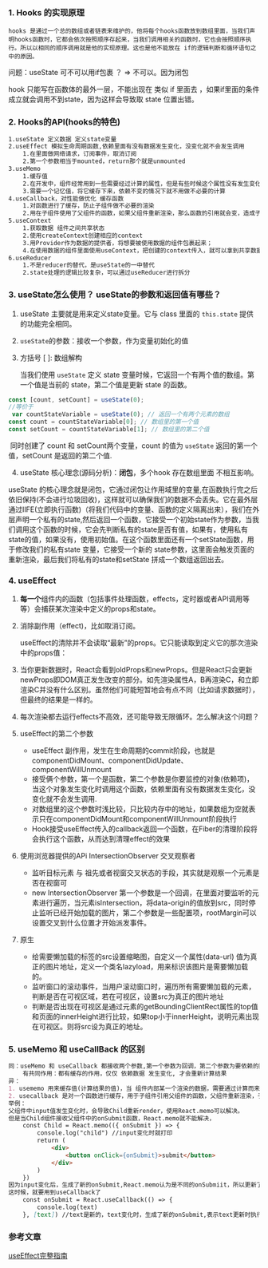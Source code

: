 ### 1. Hooks 的实现原理

```
hooks 是通过一个总的数组或者链表来维护的，他将每个hooks函数放到数组里面，当我们声明hooks函数时，它都会依次按照顺序存起来，当我们调用相关的函数时，它也会按照顺序执行。所以以相同的顺序调用就是他的实现原理。这也是他不能放在 if的逻辑判断和循环语句之中的原因。
```

问题：useState 可不可以用if包裹 ？ => 不可以。因为闭包

hook 只能写在函数体的最外一层，不能出现在 类似 if 里面去 ，如果if里面的条件成立就会调用不到state，因为这样会导致取 state 位置出错。

### 2.  Hooks的API(hooks的特色)

```markdown
1.useState 定义数据 定义state变量
2.useEffect 模拟生命周期函数,依赖里面有没有数据发生变化，没变化就不会发生调用
	1.在里面做网络请求，订阅事件，取消订阅
	2.第一个参数相当于mounted，return那个就是unmounted
3.useMemo
	1.缓存值
	2.在开发中，组件经常用到一些需要经过计算的属性，但是有些时候这个属性没有发生变化的，但是还是会重新进行计算
	3.需要一个记忆值，将它缓存下来，依赖不变的情况下就不用做不必要的计算
4.useCallback，对性能做优化 缓存函数
	1.对函数进行了缓存，防止子组件做不必要的渲染
	2.用在子组件使用了父组件的函数，如果父组件重新渲染，那么函数的引用就会变，造成子组件认为两次传进来的函数不一样，从而进行渲染。可以使用useCallback的第二个参数依赖判断其是否需要更新
5.useContext
	1.获取数据 组件之间共享状态
	2.使用createContext创建相应的context
	3.用Provider作为数据的提供者，将想要被使用数据的组件包裹起来；
	4.在使用数据的组件里面使用useContext，把创建的context传入，就可以拿到共享数据
6.useReducer
	1.不是reducer的替代，是useState的一中替代
	2.state处理的逻辑比较复杂，可以通过useReducer进行拆分
```

### 3. useState怎么使用？ useState的参数和返回值有哪些？

1. useState 主要就是用来定义state变量。它与 class 里面的 `this.state` 提供的功能完全相同。

2. `useState`的参数：接收一个参数，作为变量初始化的值

4. 方括号 [ ]: 数组解构

   当我们使用 `useState` 定义 state 变量时候，它返回一个有两个值的数组。第一个值是当前的 state，第二个值是更新 state 的函数。

```javascript
const [count, setCount] = useState(0);
//等价于
 var countStateVariable = useState(0); // 返回一个有两个元素的数组
const count = countStateVariable[0]; // 数组里的第一个值
const setCount = countStateVariable[1]; // 数组里的第二个值
```

​	同时创建了 count 和 setCount两个变量，count 的值为 `useState` 返回的第一个值，setCount 是返回的第二个值.

4. useState 核心理念(源码分析)：**闭包**，多个hook 存在数组里面 不相互影响。

useState 的核心理念就是闭包，它通过闭包让作用域里的变量,在函数执行完之后依旧保持(不会进行垃圾回收)，这样就可以确保我们的数据不会丢失。它在最外层通过IIFE(立即执行函数)（将我们代码中的变量、函数的定义隔离出来），我们在外层声明一个私有的state,然后返回一个函数，它接受一个初始state作为参数，当我们调用这个函数的时候，它会先判断私有的state是否有值，如果有，使用私有state的值，如果没有，使用初始值。在这个函数里面还有一个setState函数，用于修改我们的私有state 变量，它接受一个新的 state参数，这里面会触发页面的重新渲染，最后我们将私有的state和setState 拼成一个数组返回出去。

### 4. useEffect

1. **每一个**组件内的函数（包括事件处理函数，effects，定时器或者API调用等等）会捕获某次渲染中定义的props和state。

2. 消除副作用（effect)，比如取消订阅。

   useEffect的清除并不会读取“最新”的props。它只能读取到定义它的那次渲染中的props值：

3. 当你更新数据时，React会看到oldProps和newProps。但是React只会更新newProps即DOM真正发生改变的部分。如先渲染属性A，B再渲染C，和立即渲染C并没有什么区别。虽然他们可能短暂地会有点不同（比如请求数据时），但最终的结果是一样的。

4. 每次渲染都去运行effects不高效，还可能导致无限循环。怎么解决这个问题？

5. useEffect的第二个参数

   - useEffect 副作用，发生在生命周期的commit阶段，也就是componentDidMount、componentDidUpdate、componentWillUnmount
   - 接受俩个参数，第一个是函数，第二个参数是你要监控的对象(依赖项)，当这个对象发生变化时调用这个函数，依赖里面有没有数据发生变化，没变化就不会发生调用.
   - 对数组里的这个参数时浅比较，只比较内存中的地址，如果数组为空就表示只在componentDidMount和componentWillUnmount阶段执行
   - Hook接受useEffect传入的callback返回一个函数，在Fiber的清理阶段将会执行这个函数，从而达到清理effect的效果

1. 使用浏览器提供的APi IntersectionObserver 交叉观察者
   - 监听目标元素 与 祖先或者视窗交叉状态的手段，其实就是观察一个元素是否在视窗可
   - new IntersectionObserver 第一个参数是一个回调，在里面对要监听的元素进行遍历，当元素isIntersection，将data-origin的值放到src，同时停止监听已经开始加载的图片，第二个参数是一些配置项，rootMargin可以设置交叉到什么位置才开始派发事件。

2. 原生
   - 给需要懒加载的标签的src设置缩略图，自定义一个属性(data-url) 值为真正的图片地址，定义一个类名lazyload，用来标识该图片是需要懒加载的。
   - 监听窗口的滚动事件，当用户滚动窗口时，遍历所有需要懒加载的元素，判断是否在可视区域，若在可视区，设置src为真正的图片地址
   - 判断是否出现在可视区是通过元素的getBoundingClientRect属性的top值 和页面的innerHeight进行比较，如果top小于innerHeight，说明元素出现在可视区。则将src设为真正的地址。

### 5. useMemo 和 useCallBack 的区别

```markdown
同：useMemo 和 useCallback 都接收两个参数,第一个参数为回调，第二个参数为要依赖的数据
	有共同作用：都有缓存的作用，仅仅 依赖数据 发生变化, 才会重新计算结果
异：
1. usememo 用来缓存值(计算结果的值)，当 组件内部某一个渲染的数据，需要通过计算而来，这个计算是依赖与特定的state、props数据，我们就用useMemo来缓存这个数据，让函数在依赖不改变的情况下，不对这个值进行重新计算。
2. usecallback 是对一个函数进行缓存，用于子组件引用父组件的函数，父组件重新渲染，子组件不会因为这个函数的变动重新渲染。和React.memo搭配使用
举例：
父组件中input值发生变化时，会导致Child重新render，使用React.memo可以解决。
但是当Child组件接收父组件中的onSubmit函数，React.memo就不能解决，
	const Child = React.memo(({ onSubmit }) => {
    	console.log("child") //input变化时就打印
    	return (
       	 	<div>
           		<button onClick={onSubmit}>submit</button>
        	</div>
    	)
	})
因为input变化后，生成了新的onSubmit,React.memo认为是不同的onSubmiit，所以更新了
这时候，就要用到useCallback了
  	const onSubmit = React.useCallback(() => {
        console.log(text)
    }, [text]) //text是新的，text变化时，生成了新的onSubmit,表示text更新时执行
```



### 参考文章

 [useEffect完整指南](https://overreacted.io/zh-hans/a-complete-guide-to-useeffect/)

